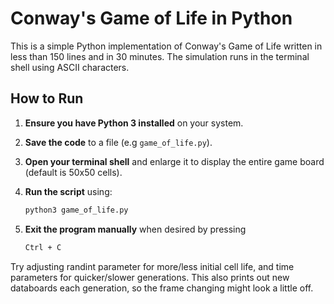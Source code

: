 # Conway's Game of Life in Python

This is a simple Python implementation of Conway's Game of Life written in less than 150 lines and in 30 minutes. The simulation runs in the terminal shell using ASCII characters.

## How to Run

1. **Ensure you have Python 3 installed** on your system.

2. **Save the code** to a file (e.g  `game_of_life.py`).

3. **Open your terminal shell** and enlarge it to display the entire game board (default is 50x50 cells).

4. **Run the script** using:
   ```bash
   python3 game_of_life.py

5.  **Exit the program manually** when desired by pressing 
    ```bash 
    Ctrl + C

Try adjusting randint parameter for more/less initial cell life, and time parameters for quicker/slower generations. This also prints out new databoards each generation, so the frame changing might look a little off.